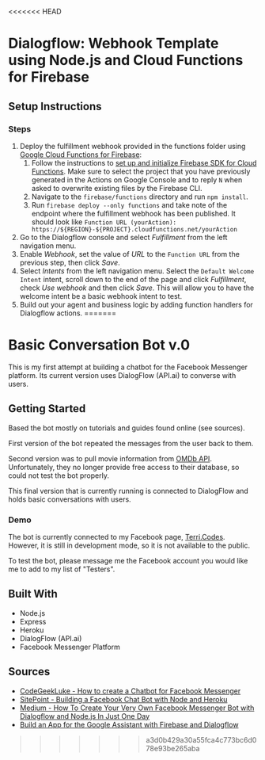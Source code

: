 <<<<<<< HEAD
# Dialogflow: Webhook Template using Node.js and Cloud Functions for Firebase

## Setup Instructions

### Steps
1. Deploy the fulfillment webhook provided in the functions folder using [Google Cloud Functions for Firebase](https://firebase.google.com/docs/functions/):
   1. Follow the instructions to [set up and initialize Firebase SDK for Cloud Functions](https://firebase.google.com/docs/functions/get-started#set_up_and_initialize_functions_sdk). Make sure to select the project that you have previously generated in the Actions on Google Console and to reply `N` when asked to overwrite existing files by the Firebase CLI.
   2. Navigate to the <code>firebase/functions</code> directory and run <code>npm install</code>.
   3. Run `firebase deploy --only functions` and take note of the endpoint where the fulfillment webhook has been published. It should look like `Function URL (yourAction): https://${REGION}-${PROJECT}.cloudfunctions.net/yourAction`
2. Go to the Dialogflow console and select *Fulfillment* from the left navigation menu.
3. Enable *Webhook*, set the value of *URL* to the `Function URL` from the previous step, then click *Save*.
4. Select *Intents* from the left navigation menu. Select the `Default Welcome Intent` intent, scroll down to the end of the page and click *Fulfillment*, check *Use webhook* and then click *Save*. This will allow you to have the welcome intent be a basic webhook intent to test.
5. Build out your agent and business logic by adding function handlers for Dialogflow actions.
=======
# Basic Conversation Bot v.0

This is my first attempt at building a chatbot for the Facebook Messenger platform. Its current version uses DialogFlow (API.ai) to converse with users.

## Getting Started

Based the bot mostly on tutorials and guides found online (see sources).

First version of the bot repeated the messages from the user back to them.

Second version was to pull movie information from [OMDb API](https://www.omdbapi.com). Unfortunately, they no longer provide free access to their database, so could not test the bot properly.

This final version that is currently running is connected to DialogFlow and holds basic conversations with users.

### Demo

The bot is currently connected to my Facebook page, [Terri.Codes](https://www.facebook.com/terri.codes). However, it is still in development mode, so it is not available to the public.

To test the bot, please message me the Facebook account you would like me to add to my list of "Testers".

## Built With

* Node.js
* Express
* Heroku
* DialogFlow (API.ai)
* Facebook Messenger Platform


## Sources

* [CodeGeekLuke - How to create a Chatbot for Facebook Messenger](https://www.youtube.com/watch?v=akyyqrgOTr0)
* [SitePoint - Building a Facebook Chat Bot with Node and Heroku](https://www.sitepoint.com/building-facebook-chat-bot-node-heroku/)
* [Medium - How To Create Your Very Own Facebook Messenger Bot with Dialogflow and Node.js In Just One Day](https://medium.com/crowdbotics/how-to-create-your-very-own-facebook-messenger-bot-with-dialogflow-and-node-js-in-just-one-day-f5f2f5792be5)
* [Build an App for the Google Assistant with Firebase and Dialogflow](https://codelabs.developers.google.com/codelabs/assistant-codelab/index.html?index=..%2F..%2Findex#0)
>>>>>>> a3d0b429a30a55fca4c773bc6d078e93be265aba
